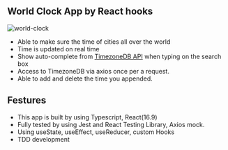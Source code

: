 ## World Clock App by React hooks

![world-clock](https://user-images.githubusercontent.com/42604585/86983570-0b9b8d00-c141-11ea-830a-087dcc8067e5.gif)

- Able to make sure the time of cities all over the world
- Time is updated on real time
- Show auto-complete from [TimezoneDB API](https://timezonedb.com/) when typing on the search box
- Access to TimezoneDB via axios once per a request.
- Able to add and delete the time you appended.

## Festures

- This app is built by using Typescript, React(16.9)
- Fully tested by using Jest and React Testing Library, Axios mock.
- Using useState, useEffect, useReducer, custom Hooks
- TDD development
